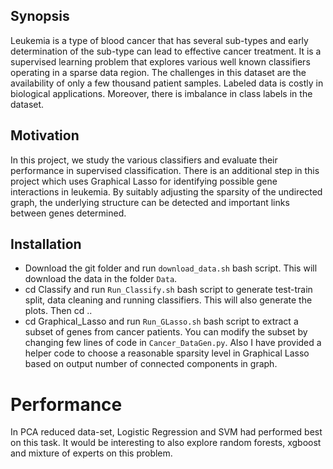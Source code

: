 ## Synopsis

Leukemia is a type of blood cancer that has several sub-types and early determination of the sub-type can lead to effective cancer treatment. It is a supervised learning problem that explores various 
well known classifiers operating in a sparse data region. The challenges in this dataset are the availability of only a few thousand patient samples. Labeled data is costly in biological applications. 
Moreover, there is imbalance in class labels in the dataset. 

## Motivation

In this project, we study the various classifiers and evaluate their performance in supervised classification. There is an additional step in this project which uses Graphical Lasso for identifying possible 
gene interactions in leukemia. By suitably adjusting the sparsity of the undirected graph, the underlying structure can be detected and important links between genes determined.


## Installation

- Download the git folder and run `download_data.sh` bash script. This will download the data in the folder `Data`.
- cd Classify and run `Run_Classify.sh` bash script to generate test-train split, data cleaning and running classifiers. This will also generate the plots. Then cd ..
- cd Graphical_Lasso and run `Run_GLasso.sh` bash script to extract a subset of genes from cancer patients. You can modify the subset by changing few lines of code in `Cancer_DataGen.py`. 
Also I have provided a helper code to choose a reasonable sparsity level in Graphical Lasso based on output number of connected components in graph.


# Performance 

In PCA reduced data-set, Logistic Regression and SVM had performed best on this task. It would be interesting to also explore random forests, xgboost and mixture of experts on this problem.  


 

